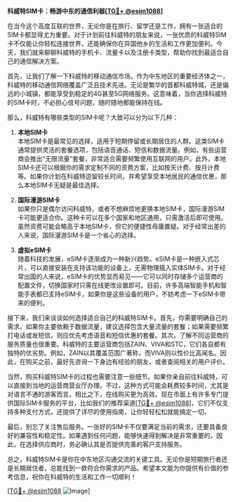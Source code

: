 **科威特SIM卡：畅游中东的通信利器[[TG💪+ @esim1088](https://t.me/s/esim1088)]**

在当今这个高度互联的世界，无论你是在旅行、留学还是工作，拥有一张适合的SIM卡都显得尤为重要。对于计划前往科威特的朋友来说，一张优质的科威特SIM卡不仅能让你轻松连接世界，还能确保你在异国他乡的生活和工作更加便利。今天，我们就来聊聊科威特的手机卡、流量卡以及注册卡类型，帮助你找到最适合自己的通信解决方案。

首先，让我们了解一下科威特的移动通信市场。作为中东地区的重要经济体之一，科威特的移动通信网络覆盖广泛且技术先进。无论是繁华的首都科威特城，还是偏远的小城镇，都能享受到稳定的4G甚至5G网络服务。这意味着，当你选择科威特的SIM卡时，不必担心信号问题，随时随地都能保持在线。

那么，科威特有哪些类型的SIM卡呢？大致可以分为以下几种：

1. **本地SIM卡**  
   本地SIM卡是最常见的选择，适用于短期停留或长期居住的人群。这类SIM卡通常提供灵活的套餐选项，包括语音通话、短信和数据流量。例如，有些运营商会推出“无限流量”套餐，非常适合需要频繁使用互联网的用户。此外，本地SIM卡还可以根据你的需求定制不同的资费方案，比如按天计费、按月计费等。如果你计划在科威特逗留较长时间，并希望享受本地居民的通信优惠，那么本地SIM卡无疑是最佳选择。

2. **国际漫游SIM卡**  
   如果你只是偶尔访问科威特，或者不想麻烦地更换本地SIM卡，国际漫游SIM卡可能更适合你。这种卡可以在多个国家和地区通用，只需激活后即可使用。虽然资费可能会略高于本地SIM卡，但它的便捷性毋庸置疑。对于经常出差的人来说，国际漫游SIM卡是一个省心的选择。

3. **虚拟eSIM卡**  
   随着科技的发展，eSIM卡逐渐成为一种新兴趋势。eSIM卡是一种嵌入式芯片，可以直接安装在支持该功能的设备上，无需物理插入实体SIM卡。对于经常出国的人来说，eSIM卡的优势显而易见——它可以同时存储多个运营商的配置文件，切换国家时只需在线更改设置即可。目前，许多高端智能手机和智能手表都已支持eSIM卡，如果你是这些设备的用户，不妨考虑一下eSIM卡带来的便利。

接下来，我们来谈谈如何选择适合自己的科威特SIM卡。首先，你需要明确自己的需求。如果你主要依赖于数据流量，建议选择包含大量流量的套餐；如果需要频繁打电话或发短信，则应优先考虑语音和短信优惠的套餐。其次，了解不同运营商的服务质量也很重要。科威特的主要运营商包括ZAIN、VIVA和STC，它们各自都有独特的优劣势。例如，ZAIN以其覆盖范围广著称，而VIVA则以性价比高闻名。因此，在购买之前，最好先咨询一下身边有经验的朋友，或者查阅相关的用户评价。

当然，购买科威特SIM卡的过程也需要注意一些细节。如果你亲自前往科威特，可以直接到当地的运营商营业厅办理。不过，这种方式可能会耗费较多时间，尤其是对语言不通的游客而言。相比之下，在线购买更为高效。现在市面上有许多专门提供国际SIM卡服务的平台，比如我们的推荐渠道[[TG💪+ @esim1088](https://t.me/s/esim1088)]，它们不仅支持多种支付方式，还提供了详尽的使用指南，让你轻轻松松就能搞定一切。

最后，别忘了关注售后服务。一张好的SIM卡不仅要满足当前的需求，还要具备良好的兼容性和稳定性。如果遇到任何问题，能够快速得到解决是非常重要的。因此，在选择供应商时，务必确认其是否提供完善的客户支持服务。

总之，科威特SIM卡是你在中东地区沟通交流的关键工具。无论你是短期旅行者还是长期居住者，总能找到一款符合你需求的产品。希望本文能为你提供有价值的参考信息，祝你在科威特的生活和工作一切顺利！

[[TG💪+ @esim1088](https://t.me/s/esim1088) ![Image](https://i.postimg.cc/4NQfJmqS/Snipaste-2025-05-13-00-14-12.png)]
